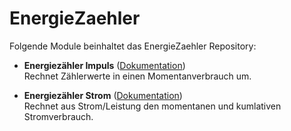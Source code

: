 # EnergieZaehler

Folgende Module beinhaltet das EnergieZaehler Repository:

- __Energiezähler Impuls__ ([Dokumentation](EnergiezaehlerImpuls))  
	Rechnet Zählerwerte in einen Momentanverbrauch um.

- __Energiezähler Strom__ ([Dokumentation](EnergiezaehlerStrom))  
	Rechnet aus Strom/Leistung den momentanen und kumlativen Stromverbrauch.
